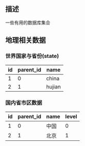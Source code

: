 ## 描述
一些有用的数据库集合

## 地理相关数据
### 世界国家与省份(state)
id | parent_id | name 
--- | --- | ---
1 | 0 | china
2 | 1 | hujian

### 国内省市区数据
id | parent_id | name | level
--- | --- | --- | --- 
1 | 0 | 中国 | 0
2 | 1 | 北京 | 1
